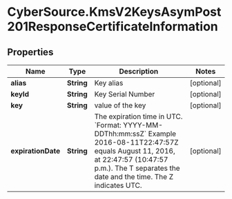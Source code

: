 # CyberSource.KmsV2KeysAsymPost201ResponseCertificateInformation

## Properties
Name | Type | Description | Notes
------------ | ------------- | ------------- | -------------
**alias** | **String** | Key alias | [optional] 
**keyId** | **String** | Key Serial Number  | [optional] 
**key** | **String** | value of the key  | [optional] 
**expirationDate** | **String** | The expiration time in UTC. &#x60;Format: YYYY-MM-DDThh:mm:ssZ&#x60;  Example 2016-08-11T22:47:57Z equals August 11, 2016, at 22:47:57 (10:47:57 p.m.). The T separates the date and the time. The Z indicates UTC.  | [optional] 


